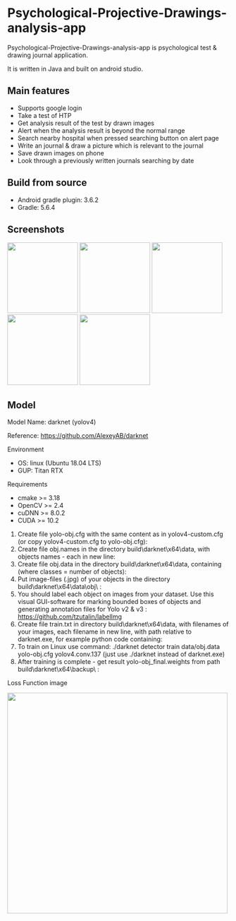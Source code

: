 Psychological-Projective-Drawings-analysis-app<a name="TOP"></a>
===================

Psychological-Projective-Drawings-analysis-app is psychological test & drawing journal application.

It is written in Java and built on android studio.

## Main features
* Supports google login
* Take a test of HTP
* Get analysis result of the test by drawn images
* Alert when the analysis result is beyond the normal range
* Search nearby hospital when pressed searching button on alert page
* Write an journal & draw a picture which is relevant to the journal
* Save drawn images on phone
* Look through a previously written journals searching by date


## Build from source
* Android gradle plugin: 3.6.2
* Gradle: 5.6.4


## Screenshots
[<img src="https://user-images.githubusercontent.com/64185453/101239481-2ba09e00-372b-11eb-9e71-2aaa15e1f219.jpg" width=160>](https://user-images.githubusercontent.com/64185453/101239481-2ba09e00-372b-11eb-9e71-2aaa15e1f219.jpg)
[<img src="https://user-images.githubusercontent.com/64185453/101239492-41ae5e80-372b-11eb-88ec-cf5b8e35fa14.jpg" width=160>](https://user-images.githubusercontent.com/64185453/101239492-41ae5e80-372b-11eb-88ec-cf5b8e35fa14.jpg)
[<img src="https://user-images.githubusercontent.com/64185453/101239473-23e0f980-372b-11eb-9bee-b8554efc17d0.jpg" width=160>](https://user-images.githubusercontent.com/64185453/101239473-23e0f980-372b-11eb-9bee-b8554efc17d0.jpg)
[<img src="https://user-images.githubusercontent.com/64185453/101239487-39562380-372b-11eb-9664-37dfc12e9eda.jpg" width=160>](https://user-images.githubusercontent.com/64185453/101239487-39562380-372b-11eb-9664-37dfc12e9eda.jpg)
[<img src="https://user-images.githubusercontent.com/64185453/101239467-1af02800-372b-11eb-89af-c74eab7bc88f.jpg" width=160>](https://user-images.githubusercontent.com/64185453/101239467-1af02800-372b-11eb-89af-c74eab7bc88f.jpg)



## Model

Model Name: darknet (yolov4)

Reference: https://github.com/AlexeyAB/darknet

Environment
* OS: linux (Ubuntu 18.04 LTS)
* GUP: Titan RTX

Requirements
* cmake >= 3.18
* OpenCV >= 2.4
* cuDNN >= 8.0.2
* CUDA >= 10.2

1. Create file yolo-obj.cfg with the same content as in yolov4-custom.cfg (or copy yolov4-custom.cfg to yolo-obj.cfg):
2. Create file obj.names in the directory build\darknet\x64\data\, with objects names - each in new line:
3. Create file obj.data in the directory build\darknet\x64\data\, containing (where classes = number of objects):
4. Put image-files (.jpg) of your objects in the directory build\darknet\x64\data\obj\ :
5. You should label each object on images from your dataset. Use this visual GUI-software for marking bounded boxes of objects and generating annotation files for Yolo v2 & v3 :  https://github.com/tzutalin/labelImg
6. Create file train.txt in directory build\darknet\x64\data\, with filenames of your images, each filename in new line, with path relative to darknet.exe, for example python code containing: 
7. To train on Linux use command: ./darknet detector train data/obj.data yolo-obj.cfg yolov4.conv.137 (just use ./darknet instead of darknet.exe)
8. After training is complete - get result yolo-obj_final.weights from path build\darknet\x64\backup\ :



Loss Function image

[<img src="https://user-images.githubusercontent.com/57584426/116976606-5acc3300-acfc-11eb-93c4-44cafbdad78c.png" width=500>](https://user-images.githubusercontent.com/64185453/101239467-1af02800-372b-11eb-89af-c74eab7bc88f.jpg)



